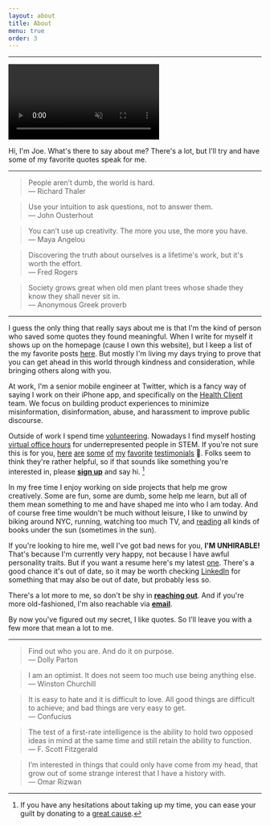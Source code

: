 ```yaml
---
layout: about
title: About
menu: true
order: 3
---
```


---
<video autoplay playsinline muted loop style="max-width: 100%">
  <source src="{{ site.url }}/assets/img/welcome.mp4" type="video/mp4">
</video>

Hi, I'm Joe. What's there to say about me? There's a lot, but I'll try and have some of my favorite quotes speak for me.

---

> People aren’t dumb, the world is hard.
><br> — Richard Thaler

> Use your intuition to ask questions, not to answer them.
><br> — John Ousterhout

> You can’t use up creativity. The more you use, the more you have.
><br> — Maya Angelou

> Discovering the truth about ourselves is a lifetime's work, but it's worth the effort.
><br> — Fred Rogers

> Society grows great when old men plant trees whose shade they know they shall never sit in.
><br> — Anonymous Greek proverb

---

I guess the only thing that really says about me is that I'm the kind of person who saved some quotes they found meaningful. When I write for myself it shows up on the homepage (cause I own this website), but I keep a list of the my favorite posts [here](https://www.fabisevi.ch/tag/featured-posts/). But mostly I'm living my days trying to prove that you can get ahead in this world through kindness and consideration, while bringing others along with you.

At work, I'm a senior mobile engineer at Twitter, which is a fancy way of saying I work on their iPhone app, and specifically on the [Health Client](https://blog.twitter.com/en_us/topics/company/2019/health-update.html) team. We focus on building product experiences to minimize misinformation, disinformation, abuse, and harassment to improve public discourse.

Outside of work I spend time [volunteering](https://twitter.com/AlexPaul/status/1317197327065559040). Nowadays I find myself hosting [virtual office hours](https://twitter.com/mergesort/status/1269382008570023936) for underrepresented people in STEM. If you're not sure this is for you, [here](https://twitter.com/saltformysquid/status/1324680977365536769) [are](https://twitter.com/AlexPaul/status/1321224160073404417) [some](https://twitter.com/digimarktech/status/1269385718104801287) [of](https://twitter.com/swiftysanders/status/1282011590531809280) [my](https://twitter.com/zoha131/status/1276896905834856448) [favorite](https://twitter.com/coder_pilot/status/1273733450785189888) [testimonials](https://twitter.com/objectivechris/status/1272900957131747331) 🥰. Folks seem to think they're rather helpful, so if that sounds like something you're interested in, please **[sign up](https://calendly.com/mergesort/office-hours)** and say hi. [^1]

In my free time I enjoy working on side projects that help me grow creatively. Some are fun, some are dumb, some help me learn, but all of them mean something to me and have shaped me into who I am today. And of course free time wouldn't be much without leisure, I like to unwind by biking around NYC, running, watching too much TV, and [reading](https://fabisevi.ch/reading-list) all kinds of books under the sun (sometimes in the sun). 

If you're looking to hire me, well I've got bad news for you, **I'M UNHIRABLE!** That's because I'm currently very happy, not because I have awful personality traits. But if you want a resume here's my latest [one](https://fabisevi.ch/assets/Joe-Fabisevich--Resume.pdf). There's a good chance it's out of date, so it may be worth checking [LinkedIn](https://linkedin.com/in/devjoe) for something that may also be out of date, but probably less so.

There's a lot more to me, so don't be shy in **[reaching out](https://twitter.com/mergesort)**. And if you're more old-fashioned, I'm also reachable via **[email](mailto:ireadeveryemail@fabisevi.ch)**.

By now you've figured out my secret, I like quotes. So I'll leave you with a few more that mean a lot to me.

---

> Find out who you are. And do it on purpose.
><br> — Dolly Parton

> I am an optimist. It does not seem too much use being anything else.
><br> — Winston Churchill

> It is easy to hate and it is difficult to love. All good things are difficult to achieve; and bad things are very easy to get.
><br> — Confucius

> The test of a first-rate intelligence is the ability to hold two opposed ideas in mind at the same time and still retain the ability to function.
><br> — F. Scott Fitzgerald

> I’m interested in things that could only have come from my head, that grow out of some strange interest that I have a history with.
><br> — Omar Rizwan

[^1]: If you have any hesitations about taking up my time, you can ease your guilt by donating to a [great cause](http://www.blackgirlscode.com/).